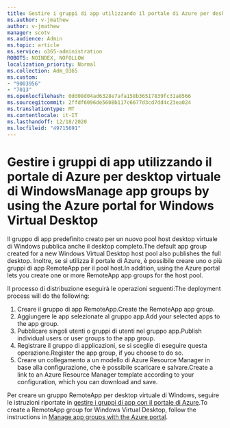 ```yaml
---
title: Gestire i gruppi di app utilizzando il portale di Azure per desktop virtuale di Windows
ms.author: v-jmathew
author: v-jmathew
manager: scotv
ms.audience: Admin
ms.topic: article
ms.service: o365-administration
ROBOTS: NOINDEX, NOFOLLOW
localization_priority: Normal
ms.collection: Adm_O365
ms.custom:
- "9003956"
- "7013"
ms.openlocfilehash: 0dd08d04ad6328e7afa158b36517839fc31a8566
ms.sourcegitcommit: 2ffdf6096de5608b117c6677d3cd7dd4c23ea024
ms.translationtype: MT
ms.contentlocale: it-IT
ms.lasthandoff: 12/18/2020
ms.locfileid: "49715691"
---
```

# <a name="manage-app-groups-by-using-the-azure-portal-for-windows-virtual-desktop"></a><span data-ttu-id="bffc2-102">Gestire i gruppi di app utilizzando il portale di Azure per desktop virtuale di Windows</span><span class="sxs-lookup"><span data-stu-id="bffc2-102">Manage app groups by using the Azure portal for Windows Virtual Desktop</span></span>

<span data-ttu-id="bffc2-103">Il gruppo di app predefinito creato per un nuovo pool host desktop virtuale di Windows pubblica anche il desktop completo.</span><span class="sxs-lookup"><span data-stu-id="bffc2-103">The default app group created for a new Windows Virtual Desktop host pool also publishes the full desktop.</span></span> <span data-ttu-id="bffc2-104">Inoltre, se si utilizza il portale di Azure, è possibile creare uno o più gruppi di app RemoteApp per il pool host.</span><span class="sxs-lookup"><span data-stu-id="bffc2-104">In addition, using the Azure portal lets you create one or more RemoteApp app groups for the host pool.</span></span>

<span data-ttu-id="bffc2-105">Il processo di distribuzione eseguirà le operazioni seguenti:</span><span class="sxs-lookup"><span data-stu-id="bffc2-105">The deployment process will do the following:</span></span>

1. <span data-ttu-id="bffc2-106">Creare il gruppo di app RemoteApp.</span><span class="sxs-lookup"><span data-stu-id="bffc2-106">Create the RemoteApp app group.</span></span>
2. <span data-ttu-id="bffc2-107">Aggiungere le app selezionate al gruppo app.</span><span class="sxs-lookup"><span data-stu-id="bffc2-107">Add your selected apps to the app group.</span></span>
3. <span data-ttu-id="bffc2-108">Pubblicare singoli utenti o gruppi di utenti nel gruppo app.</span><span class="sxs-lookup"><span data-stu-id="bffc2-108">Publish individual users or user groups to the app group.</span></span>
4. <span data-ttu-id="bffc2-109">Registrare il gruppo di applicazioni, se si sceglie di eseguire questa operazione.</span><span class="sxs-lookup"><span data-stu-id="bffc2-109">Register the app group, if you choose to do so.</span></span>
5. <span data-ttu-id="bffc2-110">Creare un collegamento a un modello di Azure Resource Manager in base alla configurazione, che è possibile scaricare e salvare.</span><span class="sxs-lookup"><span data-stu-id="bffc2-110">Create a link to an Azure Resource Manager template according to your configuration, which you can download and save.</span></span>

<span data-ttu-id="bffc2-111">Per creare un gruppo RemoteApp per desktop virtuale di Windows, seguire le istruzioni riportate in [gestire i gruppi di app con il portale di Azure](https://go.microsoft.com/fwlink/?linkid=2129550).</span><span class="sxs-lookup"><span data-stu-id="bffc2-111">To create a RemoteApp group for Windows Virtual Desktop, follow the instructions in [Manage app groups with the Azure portal](https://go.microsoft.com/fwlink/?linkid=2129550).</span></span>
